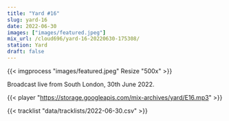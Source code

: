 ```yaml
---
title: "Yard #16"
slug: yard-16
date: 2022-06-30
images: ["images/featured.jpeg"]
mix_url: /cloud696/yard-16-20220630-175308/
station: Yard
draft: false
---
```


{{< imgprocess "images/featured.jpeg" Resize "500x" >}}

Broadcast live from South London, 30th June 2022.

{{< player "https://storage.googleapis.com/mix-archives/yard/E16.mp3" >}}

{{< tracklist "data/tracklists/2022-06-30.csv" >}}
